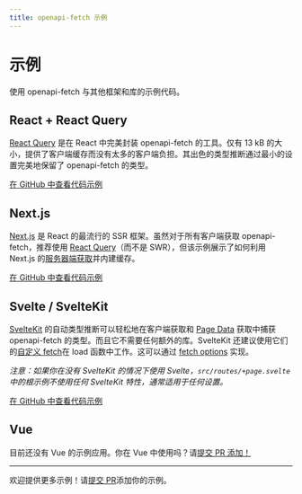 ```yaml
---
title: openapi-fetch 示例
---
```


# 示例

使用 openapi-fetch 与其他框架和库的示例代码。

## React + React Query

[React Query](https://tanstack.com/query/latest) 是在 React 中完美封装 openapi-fetch 的工具。仅有 13 kB 的大小，提供了客户端缓存而没有太多的客户端负担。其出色的类型推断通过最小的设置完美地保留了 openapi-fetch 的类型。

[在 GitHub 中查看代码示例](https://github.com/drwpow/openapi-typescript/tree/main/packages/openapi-fetch/examples/react-query)

## Next.js

[Next.js](https://nextjs.org/) 是 React 的最流行的 SSR 框架。虽然对于所有客户端获取 openapi-fetch，推荐使用 [React Query](#react--react-query)（而不是 SWR），但该示例展示了如何利用 Next.js 的[服务器端获取](https://nextjs.org/docs/app/building-your-application/data-fetching/fetching-caching-and-revalidating#fetching-data-on-the-server-with-fetch)并内建缓存。

[在 GitHub 中查看代码示例](https://github.com/drwpow/openapi-typescript/tree/main/packages/openapi-fetch/examples/nextjs)

## Svelte / SvelteKit

[SvelteKit](https://kit.svelte.dev) 的自动类型推断可以轻松地在客户端获取和 [Page Data](https://kit.svelte.dev/docs/load#page-data) 获取中捕获 openapi-fetch 的类型。而且它不需要任何额外的库。SvelteKit 还建议使用它们的[自定义 fetch](https://kit.svelte.dev/docs/load#making-fetch-requests)在 load 函数中工作。这可以通过 [fetch options](/openapi-fetch/api#fetch-options) 实现。

_注意：如果你在没有 SvelteKit 的情况下使用 Svelte，`src/routes/+page.svelte` 中的根示例不使用任何 SvelteKit 特性，通常适用于任何设置。_

[在 GitHub 中查看代码示例](https://github.com/drwpow/openapi-typescript/tree/main/packages/openapi-fetch/examples/sveltekit)

## Vue

目前还没有 Vue 的示例应用。你在 Vue 中使用吗？请[提交 PR 添加！](https://github.com/drwpow/openapi-typescript/pulls)

---

欢迎提供更多示例！请[提交 PR](https://github.com/drwpow/openapi-typescript/pulls)添加你的示例。
